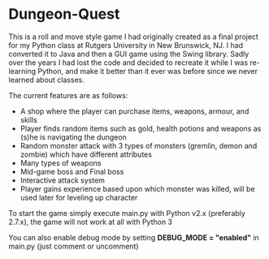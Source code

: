 # Dungeon-Quest

This is a roll and move style game I had originally created as a final project for my Python class at Rutgers University in New Brunswick,  NJ.
I had converted it to Java and then a GUI game using the Swing library. Sadly over the years I had lost the code and decided to 
recreate it while I was re-learning Python, and make it better than it ever was before since we never learned about classes.

The current features are as follows:

* A shop where the player can purchase items, weapons, armour, and skills
* Player finds random items such as gold, health potions and weapons as (s)he is navigating the dungeon
* Random monster attack with 3 types of monsters (gremlin, demon and zombie) which have different attributes
* Many types of weapons
* Mid-game boss and Final boss
* Interactive attack system
* Player gains experience based upon which monster was killed, will be used later for leveling up character

To start the game simply execute main.py with Python v2.x (preferably 2.7.x), the game will not work at all with Python 3

You can also enable debug mode by setting **DEBUG_MODE = "enabled"** in main.py (just comment or uncomment)
